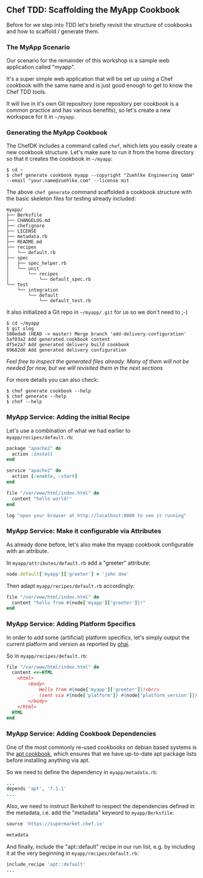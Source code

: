 
## Chef TDD: Scaffolding the MyApp Cookbook

Before for we step into TDD let's briefly revisit the structure of cookbooks
and how to scaffold / generate them.

### The MyApp Scenario

Our scenario for the remainder of this workshop is a sample web application called "myapp".

It's a super simple web application that will be set up using a Chef cookbook with the same
name and is just good enough to get to know the Chef TDD tools.

It will live in it's own Git repository (one repository per cookbook is a common practice
and has various benefits), so let's create a new workspace for it in `~/myapp`.

### Generating the MyApp Cookbook

The ChefDK includes a command called `chef`, which lets you easily create a new cookbook structure.
Let's make sure to run it from the home directory so that it creates the cookbook in `~/myapp`:
```
$ cd ~
$ chef generate cookbook myapp --copyright "Zuehlke Engineering GmbH" --email "your.name@zuehlke.com" --license mit
```

The above `chef generate` command scaffolded a cookbook structure with the basic skeleton files for
testing already included:
```
myapp/
├── Berksfile
├── CHANGELOG.md
├── chefignore
├── LICENSE
├── metadata.rb
├── README.md
├── recipes
│   └── default.rb
├── spec
│   ├── spec_helper.rb
│   └── unit
│       └── recipes
│           └── default_spec.rb
└── test
    └── integration
        └── default
            └── default_test.rb
```

It also initialized a Git repo in `~/myapp/.git` for us so we don't need to ;-)
```
$ cd ~/myapp
$ git slog
580eda0 (HEAD -> master) Merge branch 'add-delivery-configuration'
5af03a2 Add generated cookbook content
df5e2a7 Add generated delivery build cookbook
89682d6 Add generated delivery configuration
```

*Feel free to inspect the generated files already. Many of them will not be needed for now, 
but we will revisited them in the next sections*

For more details you can also check:
```
$ chef generate cookbook --help
$ chef generate --help
$ chef --help
```

### MyApp Service: Adding the initial Recipe

Let's use a combination of what we had earlier to `myapp/recipes/default.rb`:
```ruby
package "apache2" do
  action :install
end

service "apache2" do
  action [:enable, :start]
end

file "/var/www/html/index.html" do
  content "hello world!"
end

log "open your browser at http://localhost:8080 to see it running"
```

### MyApp Service: Make it configurable via Attributes

As already done before, let's also make the myapp cookbook configurable
with an attribute.

In `myapp/attributes/default.rb` add a "greeter" attribute:
```ruby
node.default['myapp']['greeter'] = 'john doe'
```

Then adapt `myapp/recipes/default.rb` accordingly:
```ruby
file "/var/www/html/index.html" do
  content "hello from #{node['myapp']['greeter']}!"
end
```

### MyApp Service: Adding Platform Specifics

In order to add some (artificial) platform specifics, let's simply output
the current platform and version as reported by [ohai](https://docs.chef.io/ohai.html). 

So in `myapp/recipes/default.rb`:
```ruby
file "/var/www/html/index.html" do
  content <<~HTML
    <html>
        <body>
            Hello from #{node['myapp']['greeter']}!<br/>
            (sent via #{node['platform']} #{node['platform_version']})
        </body>
    </html>
  HTML
end
```

### MyApp Service: Adding Cookbook Dependencies

One of the most commonly re-used cookbooks on debian based systems is the
[apt cookbook](https://supermarket.chef.io/cookbooks/apt), which ensures
that we have up-to-date apt package lists before installing anything via apt.

So we need to define the dependency in `myapp/metadata.rb`:
```ruby
...
depends 'apt', '7.1.1'
...
```

Also, we need to instruct Berkshelf to respect the dependencies defined in
the metadata, i.e. add the "metadata" keyword to `myapp/Berksfile`:
```ruby
source 'https://supermarket.chef.io'

metadata
```

And finally, include the "apt::default" recipe in our run list, e.g. by including
it at the very beginning in `myapp/recipes/default.rb`:
```ruby
include_recipe 'apt::default'
...
```